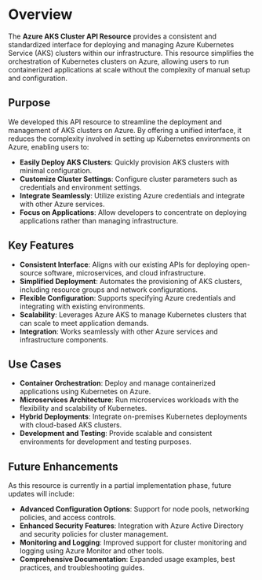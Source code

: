 # Overview

The **Azure AKS Cluster API Resource** provides a consistent and standardized interface for deploying and managing Azure Kubernetes Service (AKS) clusters within our infrastructure. This resource simplifies the orchestration of Kubernetes clusters on Azure, allowing users to run containerized applications at scale without the complexity of manual setup and configuration.

## Purpose

We developed this API resource to streamline the deployment and management of AKS clusters on Azure. By offering a unified interface, it reduces the complexity involved in setting up Kubernetes environments on Azure, enabling users to:

- **Easily Deploy AKS Clusters**: Quickly provision AKS clusters with minimal configuration.
- **Customize Cluster Settings**: Configure cluster parameters such as credentials and environment settings.
- **Integrate Seamlessly**: Utilize existing Azure credentials and integrate with other Azure services.
- **Focus on Applications**: Allow developers to concentrate on deploying applications rather than managing infrastructure.

## Key Features

- **Consistent Interface**: Aligns with our existing APIs for deploying open-source software, microservices, and cloud infrastructure.
- **Simplified Deployment**: Automates the provisioning of AKS clusters, including resource groups and network configurations.
- **Flexible Configuration**: Supports specifying Azure credentials and integrating with existing environments.
- **Scalability**: Leverages Azure AKS to manage Kubernetes clusters that can scale to meet application demands.
- **Integration**: Works seamlessly with other Azure services and infrastructure components.

## Use Cases

- **Container Orchestration**: Deploy and manage containerized applications using Kubernetes on Azure.
- **Microservices Architecture**: Run microservices workloads with the flexibility and scalability of Kubernetes.
- **Hybrid Deployments**: Integrate on-premises Kubernetes deployments with cloud-based AKS clusters.
- **Development and Testing**: Provide scalable and consistent environments for development and testing purposes.

## Future Enhancements

As this resource is currently in a partial implementation phase, future updates will include:

- **Advanced Configuration Options**: Support for node pools, networking policies, and access controls.
- **Enhanced Security Features**: Integration with Azure Active Directory and security policies for cluster management.
- **Monitoring and Logging**: Improved support for cluster monitoring and logging using Azure Monitor and other tools.
- **Comprehensive Documentation**: Expanded usage examples, best practices, and troubleshooting guides.
